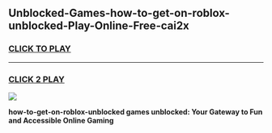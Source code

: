 
## Unblocked-Games-how-to-get-on-roblox-unblocked-Play-Online-Free-cai2x
<h3>
<a href="https://premium76.site?title=how-to-get-on-roblox-unblocked&ref=26A">CLICK TO PLAY</a></h3>
<hr>

<h3>
<a href="https://premium76.site?title=how-to-get-on-roblox-unblocked&ref=26A">CLICK 2 PLAY</a>
  
</h3>

<a href="https://premium76.site?title=how-to-get-on-roblox-unblocked&ref=26A"><img src="https://clearcache.store/games.png"></a>


**how-to-get-on-roblox-unblocked games unblocked: Your Gateway to Fun and Accessible Online Gaming**
